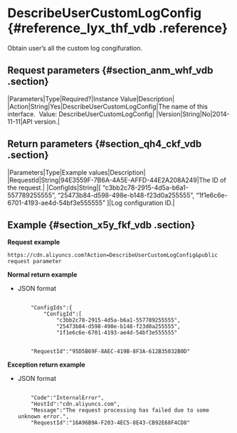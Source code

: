 # DescribeUserCustomLogConfig {#reference_lyx_thf_vdb .reference}

Obtain user’s all the custom log congifuration.

## Request parameters {#section_anm_whf_vdb .section}

|Parameters|Type|Required?|Instance Value|Description|
|Action|String|Yes|DescribeUserCustomLogConfig|The name of this interface.  Value: DescribeUserCustomLogConfig|
|Version|String|No|2014-11-11|API version.|

## Return parameters {#section_qh4_ckf_vdb .section}

|Parameters|Type|Example values|Description|
|RequestId|String|94E3559F-7B6A-4A5E-AFFD-44E2A208A249|The ID of the request.|
|ConfigIds|String|\[ “c3bb2c78-2915-4d5a-b6a1-557789255555”, “25473b84-d598-498e-b148-f23d0a255555”, “1f1e6c6e-6701-4193-ae4d-54bf3e555555” \]|Log configuration ID.|

## Example {#section_x5y_fkf_vdb .section}

**Request example**

```
https://cdn.aliyuncs.com?Action=DescribeUserCustomLogConfig&public request parameter
```

**Normal return example**

-   JSON format

    ```
    
        "ConfigIds":{
            "ConfigId":[
                "c3bb2c78-2915-4d5a-b6a1-557789255555",
                "25473b84-d598-498e-b148-f23d0a255555",
                "1f1e6c6e-6701-4193-ae4d-54bf3e555555"
            
        
        "RequestId":"95D5B69F-8AEC-419B-8F3A-612B35032B0D"
    
    ```


**Exception return example**

-   JSON format

    ```
    
        "Code":"InternalError",
        "HostId":"cdn.aliyuncs.com",
        "Message":"The request processing has failed due to some unknown error.",
        "RequestId":"16A96B9A-F203-4EC5-8E43-CB92E68F4CD8"
    
    ```


